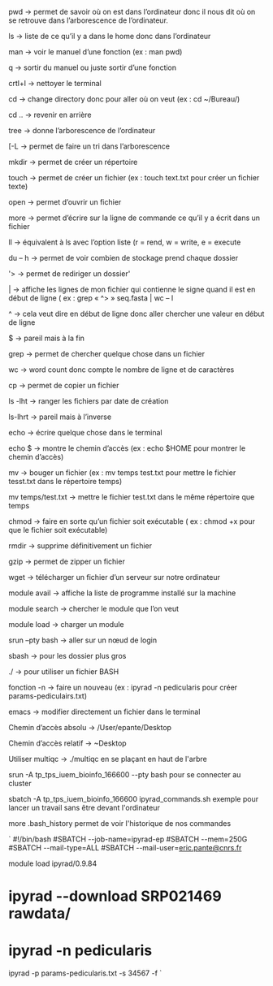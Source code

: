 pwd -> permet de savoir où on est dans l’ordinateur donc il nous dit où on se retrouve dans l’arborescence de l’ordinateur.

ls -> liste de ce qu’il y a dans le home donc dans l’ordinateur

man -> voir le manuel d’une fonction (ex : man pwd)

q -> sortir du manuel ou juste sortir d’une fonction

crtl+l -> nettoyer le terminal

cd -> change directory donc pour aller où on veut (ex : cd ~/Bureau/)

cd .. -> revenir en arrière 

tree -> donne l’arborescence de l’ordinateur

[-L -> permet de faire un tri dans l’arborescence

mkdir -> permet de créer un répertoire

touch -> permet de créer un fichier (ex : touch text.txt pour créer un fichier texte)

open -> permet d’ouvrir un fichier

more -> permet d’écrire sur la ligne de commande ce qu’il y a écrit dans un fichier

ll -> équivalent à ls avec l’option liste (r = rend, w = write, e = execute

du – h -> permet de voir combien de stockage prend chaque dossier

'> -> permet de rediriger un dossier' 

| -> affiche les lignes de mon fichier qui contienne le signe quand il est en début de ligne ( ex : grep « ^> » seq.fasta | wc – l

^ -> cela veut dire en début de ligne donc aller chercher une valeur en début de ligne

$ -> pareil mais à la fin

grep -> permet de chercher quelque chose dans un fichier 

wc -> word count donc compte le nombre de ligne et de caractères 

cp -> permet de copier un fichier

ls -lht -> ranger les fichiers par date de création

ls-lhrt -> pareil mais à l’inverse

echo -> écrire quelque chose dans le terminal

echo $ -> montre le chemin d’accès (ex : echo $HOME pour montrer le chemin d’accès)

mv -> bouger un fichier (ex : mv temps test.txt pour mettre le fichier tesst.txt dans le répertoire temps)

mv temps/test.txt -> mettre le fichier test.txt dans le même répertoire que temps

chmod -> faire en sorte qu’un fichier soit exécutable ( ex : chmod +x pour que le fichier soit exécutable)

rmdir -> supprime définitivement un fichier 

gzip -> permet de zipper un fichier 

wget -> télécharger un fichier d’un serveur sur notre ordinateur

module avail -> affiche la liste de programme installé sur la machine

module search -> chercher le module que l’on veut

module load -> charger un module

srun –pty bash -> aller sur un nœud de login

sbash -> pour les dossier plus gros

./ -> pour utiliser un fichier BASH

fonction -n -> faire un nouveau (ex : ipyrad -n pedicularis pour créer params-pediculairs.txt)

emacs -> modifier directement un fichier dans le terminal

Chemin d’accès absolu -> /User/epante/Desktop

Chemin d’accès relatif -> ~Desktop

Utiliser multiqc -> ./multiqc en se plaçant en haut de l'arbre

srun -A tp_tps_iuem_bioinfo_166600 --pty bash pour se connecter au cluster

sbatch -A tp_tps_iuem_bioinfo_166600 ipyrad_commands.sh
exemple pour lancer un travail sans être devant l'ordinateur

more .bash_history
permet de voir l'historique de nos commandes

`
#!/bin/bash
#SBATCH --job-name=ipyrad-ep
#SBATCH --mem=250G
#SBATCH --mail-type=ALL
#SBATCH --mail-user=eric.pante@cnrs.fr

module load ipyrad/0.9.84
# ipyrad --download SRP021469 rawdata/
# ipyrad -n pedicularis

ipyrad -p params-pedicularis.txt -s 34567 -f
`
